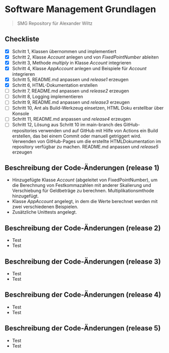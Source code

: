 # Software Management Grundlagen
> SMG Repository für Alexander Wiltz

## Checkliste
- [X] Schritt 1, Klassen übernommen und implementiert
- [X] Schritt 2, Klasse *Account* anlegen und von *FixedPointNumber* ableiten
- [X] Schritt 3, Methode *multiply* in Klasse *Account* integrieren
- [X] Schritt 4, Klasse *AppAccount* anlegen und Beispiele für *Account* integrieren
- [X] Schritt 5, README.md anpassen und *release1* erzeugen
- [X] Schritt 6, HTML-Dokumentation erstellen
- [ ] Schritt 7, README.md anpassen und *release2* erzeugen
- [ ] Schritt 8, Logging implementieren
- [ ] Schritt 9, README.md anpassen und *release3* erzeugen
- [ ] Schritt 10, Ant als Build-Werkzeug einsetzen, HTML Doku erstellbar über Konsole
- [ ] Schritt 11, README.md anpassen und *release4* erzeugen
- [ ] Schritt 12, Lösung aus Schritt 10 im main-branch des GitHub-repositories verwenden und auf GitHub mit Hilfe von Actions ein Build erstellen, das bei einem Commit oder manuell getriggert wird. Verwenden von GitHub-Pages um die erstellte HTMLDokumentation im repository verfügbar zu machen. README.md anpassen und *release5* erzeugen

## Beschreibung der Code-Änderungen (release 1)
- Hinzugefügte Klasse *Account* (abgeleitet von FixedPointNumber), um die Berechnung von Festkommazahlen mit anderer Skalierung und Verschiebung für Geldbeträge zu berechnen. Multiplikationsmthode hinzugefügt.
- Klasse *AppAccount* angelegt, in dem die Werte berechnet werden mit zwei verschiedenen Beispielen.
- Zusätzliche Unittests angelegt.

## Beschreibung der Code-Änderungen (release 2)
- Test 
- Test

## Beschreibung der Code-Änderungen (release 3)
- Test
- Test

## Beschreibung der Code-Änderungen (release 4)
- Test
- Test

## Beschreibung der Code-Änderungen (release 5)
- Test
- Test